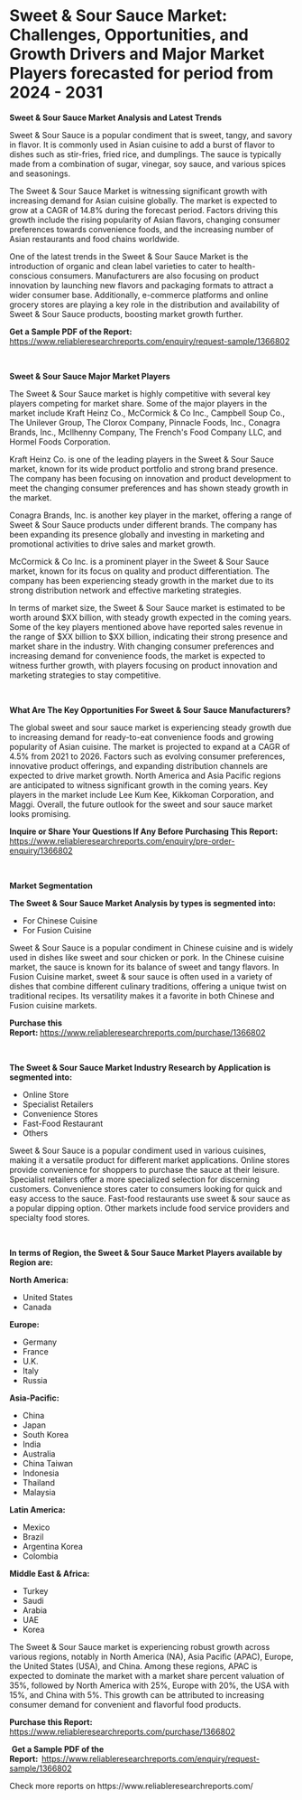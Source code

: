 <p><h1>Sweet & Sour Sauce Market: Challenges, Opportunities, and Growth Drivers and Major Market Players forecasted for period from 2024 - 2031</h1></p><p><strong>Sweet & Sour Sauce Market Analysis and Latest Trends</strong></p>
<p><p>Sweet & Sour Sauce is a popular condiment that is sweet, tangy, and savory in flavor. It is commonly used in Asian cuisine to add a burst of flavor to dishes such as stir-fries, fried rice, and dumplings. The sauce is typically made from a combination of sugar, vinegar, soy sauce, and various spices and seasonings.</p><p>The Sweet & Sour Sauce Market is witnessing significant growth with increasing demand for Asian cuisine globally. The market is expected to grow at a CAGR of 14.8% during the forecast period. Factors driving this growth include the rising popularity of Asian flavors, changing consumer preferences towards convenience foods, and the increasing number of Asian restaurants and food chains worldwide.</p><p>One of the latest trends in the Sweet & Sour Sauce Market is the introduction of organic and clean label varieties to cater to health-conscious consumers. Manufacturers are also focusing on product innovation by launching new flavors and packaging formats to attract a wider consumer base. Additionally, e-commerce platforms and online grocery stores are playing a key role in the distribution and availability of Sweet & Sour Sauce products, boosting market growth further.</p></p>
<p><strong>Get a Sample PDF of the Report:&nbsp;</strong> <a href="https://www.reliableresearchreports.com/enquiry/request-sample/1366802">https://www.reliableresearchreports.com/enquiry/request-sample/1366802</a></p>
<p>&nbsp;</p>
<p><strong>Sweet & Sour Sauce Major Market Players</strong></p>
<p><p>The Sweet & Sour Sauce market is highly competitive with several key players competing for market share. Some of the major players in the market include Kraft Heinz Co., McCormick & Co Inc., Campbell Soup Co., The Unilever Group, The Clorox Company, Pinnacle Foods, Inc., Conagra Brands, Inc., McIlhenny Company, The French's Food Company LLC, and Hormel Foods Corporation.</p><p>Kraft Heinz Co. is one of the leading players in the Sweet & Sour Sauce market, known for its wide product portfolio and strong brand presence. The company has been focusing on innovation and product development to meet the changing consumer preferences and has shown steady growth in the market.</p><p>Conagra Brands, Inc. is another key player in the market, offering a range of Sweet & Sour Sauce products under different brands. The company has been expanding its presence globally and investing in marketing and promotional activities to drive sales and market growth.</p><p>McCormick & Co Inc. is a prominent player in the Sweet & Sour Sauce market, known for its focus on quality and product differentiation. The company has been experiencing steady growth in the market due to its strong distribution network and effective marketing strategies.</p><p>In terms of market size, the Sweet & Sour Sauce market is estimated to be worth around $XX billion, with steady growth expected in the coming years. Some of the key players mentioned above have reported sales revenue in the range of $XX billion to $XX billion, indicating their strong presence and market share in the industry. With changing consumer preferences and increasing demand for convenience foods, the market is expected to witness further growth, with players focusing on product innovation and marketing strategies to stay competitive.</p></p>
<p>&nbsp;</p>
<p><strong>What Are The Key Opportunities For Sweet & Sour Sauce Manufacturers?</strong></p>
<p><p>The global sweet and sour sauce market is experiencing steady growth due to increasing demand for ready-to-eat convenience foods and growing popularity of Asian cuisine. The market is projected to expand at a CAGR of 4.5% from 2021 to 2026. Factors such as evolving consumer preferences, innovative product offerings, and expanding distribution channels are expected to drive market growth. North America and Asia Pacific regions are anticipated to witness significant growth in the coming years. Key players in the market include Lee Kum Kee, Kikkoman Corporation, and Maggi. Overall, the future outlook for the sweet and sour sauce market looks promising.</p></p>
<p><strong>Inquire or Share Your Questions If Any Before Purchasing This Report:</strong> <a href="https://www.reliableresearchreports.com/enquiry/pre-order-enquiry/1366802">https://www.reliableresearchreports.com/enquiry/pre-order-enquiry/1366802</a></p>
<p>&nbsp;</p>
<p><strong>Market Segmentation</strong></p>
<p><strong>The Sweet & Sour Sauce Market Analysis by types is segmented into:</strong></p>
<p><ul><li>For Chinese Cuisine</li><li>For Fusion Cuisine</li></ul></p>
<p><p>Sweet & Sour Sauce is a popular condiment in Chinese cuisine and is widely used in dishes like sweet and sour chicken or pork. In the Chinese cuisine market, the sauce is known for its balance of sweet and tangy flavors. In Fusion Cuisine market, sweet & sour sauce is often used in a variety of dishes that combine different culinary traditions, offering a unique twist on traditional recipes. Its versatility makes it a favorite in both Chinese and Fusion cuisine markets.</p></p>
<p><strong>Purchase this Report:&nbsp;</strong><a href="https://www.reliableresearchreports.com/purchase/1366802">https://www.reliableresearchreports.com/purchase/1366802</a></p>
<p>&nbsp;</p>
<p><strong>The Sweet & Sour Sauce Market Industry Research by Application is segmented into:</strong></p>
<p><ul><li>Online Store</li><li>Specialist Retailers</li><li>Convenience Stores</li><li>Fast-Food Restaurant</li><li>Others</li></ul></p>
<p><p>Sweet & Sour Sauce is a popular condiment used in various cuisines, making it a versatile product for different market applications. Online stores provide convenience for shoppers to purchase the sauce at their leisure. Specialist retailers offer a more specialized selection for discerning customers. Convenience stores cater to consumers looking for quick and easy access to the sauce. Fast-food restaurants use sweet & sour sauce as a popular dipping option. Other markets include food service providers and specialty food stores.</p></p>
<p>&nbsp;</p>
<p><strong>In terms of Region, the Sweet & Sour Sauce Market Players available by Region are:</strong></p>
<p>
    <p> <strong> North America: </strong>
        <ul>
            <li>United States</li>
            <li>Canada</li>
        </ul>
        </p> 
    <p> <strong> Europe: </strong>
        <ul>
            <li>Germany</li>
            <li>France</li>
            <li>U.K.</li>
            <li>Italy</li>
            <li>Russia</li>
        </ul>
        </p> 
    <p> <strong> Asia-Pacific: </strong>
        <ul>
            <li>China</li>
            <li>Japan</li>
            <li>South Korea</li>
            <li>India</li>
            <li>Australia</li>
            <li>China Taiwan</li>
            <li>Indonesia</li>
            <li>Thailand</li>
            <li>Malaysia</li>
        </ul>
        </p> 
    <p> <strong> Latin America: </strong>
        <ul>
            <li>Mexico</li>
            <li>Brazil</li>
            <li>Argentina Korea</li>
            <li>Colombia</li>
        </ul>
        </p> 
    <p> <strong> Middle East & Africa: </strong>
        <ul>
            <li>Turkey</li>
            <li>Saudi</li>
            <li>Arabia</li>
            <li>UAE</li>
            <li>Korea</li>
        </ul>
    </p>
    </p>
<p><p>The Sweet & Sour Sauce market is experiencing robust growth across various regions, notably in North America (NA), Asia Pacific (APAC), Europe, the United States (USA), and China. Among these regions, APAC is expected to dominate the market with a market share percent valuation of 35%, followed by North America with 25%, Europe with 20%, the USA with 15%, and China with 5%. This growth can be attributed to increasing consumer demand for convenient and flavorful food products.</p></p>
<p><strong>Purchase this Report: </strong><a href="https://www.reliableresearchreports.com/purchase/1366802">https://www.reliableresearchreports.com/purchase/1366802</a></p>
<p>&nbsp;<strong>Get a Sample PDF of the Report:&nbsp;&nbsp;</strong><a href="https://www.reliableresearchreports.com/enquiry/request-sample/1366802">https://www.reliableresearchreports.com/enquiry/request-sample/1366802</a></p>
<p><strong></strong></p>
<p>Check more reports on https://www.reliableresearchreports.com/</p>